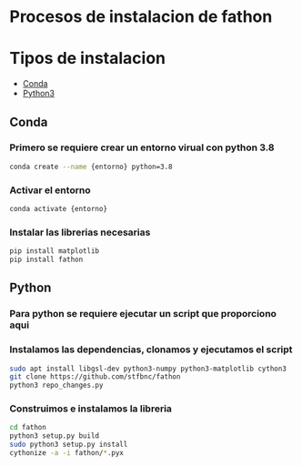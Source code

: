 # Procesos de instalacion de fathon

# Tipos de instalacion

- [Conda](#Conda)
- [Python3](#Python)

## Conda

### Primero se requiere crear un entorno virual con python 3.8
```bash
conda create --name {entorno} python=3.8
```

### Activar el entorno

```bash
conda activate {entorno}
```

### Instalar las librerias necesarias

```bash
pip install matplotlib
pip install fathon
```

## Python

### Para python se requiere ejecutar un script que proporciono aqui

### Instalamos las dependencias, clonamos y ejecutamos el script

```bash
sudo apt install libgsl-dev python3-numpy python3-matplotlib cython3
git clone https://github.com/stfbnc/fathon
python3 repo_changes.py
```

### Construimos e instalamos la libreria

```bash
cd fathon 
python3 setup.py build
sudo python3 setup.py install
cythonize -a -i fathon/*.pyx
```

